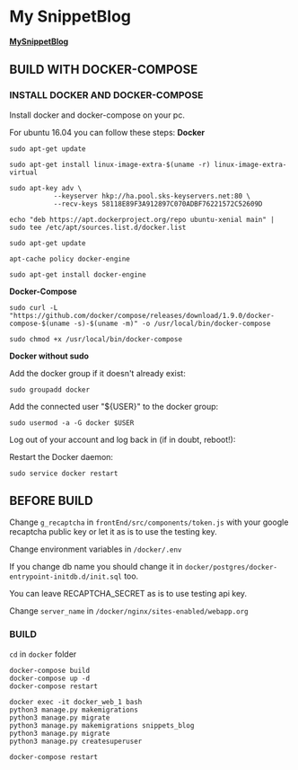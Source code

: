 # My SnippetBlog

[**MySnippetBlog**](https://www.mysnippetsblog.eu/)

## BUILD WITH DOCKER-COMPOSE

### INSTALL DOCKER AND DOCKER-COMPOSE
Install docker and docker-compose on your pc.

For ubuntu 16.04 you can follow these steps:
**Docker**

```
sudo apt-get update
```

```
sudo apt-get install linux-image-extra-$(uname -r) linux-image-extra-virtual
```

```
sudo apt-key adv \
           --keyserver hkp://ha.pool.sks-keyservers.net:80 \
           --recv-keys 58118E89F3A912897C070ADBF76221572C52609D
```

```
echo "deb https://apt.dockerproject.org/repo ubuntu-xenial main" | sudo tee /etc/apt/sources.list.d/docker.list
```

```
sudo apt-get update
```

```
apt-cache policy docker-engine
```

```
sudo apt-get install docker-engine
```

**Docker-Compose**

```
sudo curl -L "https://github.com/docker/compose/releases/download/1.9.0/docker-compose-$(uname -s)-$(uname -m)" -o /usr/local/bin/docker-compose
```

```
sudo chmod +x /usr/local/bin/docker-compose
```

**Docker without sudo**

Add the docker group if it doesn't already exist:

```
sudo groupadd docker
```

Add the connected user "${USER}" to the docker group:
```
sudo usermod -a -G docker $USER
```

Log out of your account and log back in (if in doubt, reboot!):

Restart the Docker daemon:

```
sudo service docker restart
```

## BEFORE BUILD
Change `g_recaptcha` in `frontEnd/src/components/token.js` with your google
recaptcha public key or let it as is to use the testing key.

Change environment variables in `/docker/.env`

If you change db name you should change it in `docker/postgres/docker-entrypoint-initdb.d/init.sql` too.

You can leave RECAPTCHA_SECRET as is to use testing api key.

Change `server_name` in `/docker/nginx/sites-enabled/webapp.org`

### BUILD

`cd` in `docker` folder

```
docker-compose build
docker-compose up -d
docker-compose restart
```

```
docker exec -it docker_web_1 bash
python3 manage.py makemigrations
python3 manage.py migrate
python3 manage.py makemigrations snippets_blog
python3 manage.py migrate
python3 manage.py createsuperuser
```

```
docker-compose restart
```
